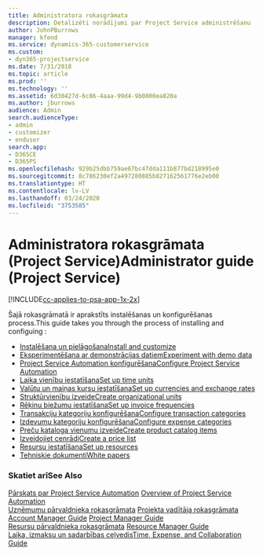 ```yaml
---
title: Administratora rokasgrāmata
description: Detalizēti norādījumi par Project Service administrēšanu
author: JohnPBurrows
manager: kfend
ms.service: dynamics-365-customerservice
ms.custom:
- dyn365-projectservice
ms.date: 7/31/2018
ms.topic: article
ms.prod: ''
ms.technology: ''
ms.assetid: 6d30427d-6c86-4aaa-99d4-9b0800ea820a
ms.author: jburrows
audience: Admin
search.audienceType:
- admin
- customizer
- enduser
search.app:
- D365CE
- D365PS
ms.openlocfilehash: 929b25dbb759ae67bc47dda111b877bd218995e0
ms.sourcegitcommit: 8c786230ef2a497280885b827162561776e2eb00
ms.translationtype: HT
ms.contentlocale: lv-LV
ms.lasthandoff: 03/24/2020
ms.locfileid: "3753585"
---
```

# <a name="administrator-guide-project-service"></a><span data-ttu-id="57c7b-103">Administratora rokasgrāmata (Project Service)</span><span class="sxs-lookup"><span data-stu-id="57c7b-103">Administrator guide (Project Service)</span></span>

[!INCLUDE[cc-applies-to-psa-app-1x-2x](../includes/cc-applies-to-psa-app-1x-2x.md)]

<span data-ttu-id="57c7b-104">Šajā rokasgrāmatā ir aprakstīts instalēšanas un konfigurēšanas process.</span><span class="sxs-lookup"><span data-stu-id="57c7b-104">This guide takes you through the process of installing and configuing :</span></span>  
  
- [<span data-ttu-id="57c7b-105">Instalēšana un pielāgošana</span><span class="sxs-lookup"><span data-stu-id="57c7b-105">Install and customize</span></span>](install-customize.md)
- [<span data-ttu-id="57c7b-106">Eksperimentēšana ar demonstrācijas datiem</span><span class="sxs-lookup"><span data-stu-id="57c7b-106">Experiment with demo data</span></span>](use-demo-data.md)
- [<span data-ttu-id="57c7b-107">Project Service Automation konfigurēšana</span><span class="sxs-lookup"><span data-stu-id="57c7b-107">Configure Project Service Automation</span></span>](configure.md)
- [<span data-ttu-id="57c7b-108">Laika vienību iestatīšana</span><span class="sxs-lookup"><span data-stu-id="57c7b-108">Set up time units</span></span>](set-up-time-units.md)
- [<span data-ttu-id="57c7b-109">Valūtu un maiņas kursu iestatīšana</span><span class="sxs-lookup"><span data-stu-id="57c7b-109">Set up currencies and exchange rates</span></span>](set-up-currencies-exchange-rates.md)
- [<span data-ttu-id="57c7b-110">Struktūrvienību izveide</span><span class="sxs-lookup"><span data-stu-id="57c7b-110">Create organizational units</span></span>](create-organizational-units.md)
- [<span data-ttu-id="57c7b-111">Rēķinu biežumu iestatīšana</span><span class="sxs-lookup"><span data-stu-id="57c7b-111">Set up invoice frequencies</span></span>](set-up-invoice-frequencies.md)
- [<span data-ttu-id="57c7b-112">Transakciju kategoriju konfigurēšana</span><span class="sxs-lookup"><span data-stu-id="57c7b-112">Configure transaction categories</span></span>](configure-transaction-categories.md)
- [<span data-ttu-id="57c7b-113">Izdevumu kategoriju konfigurēšana</span><span class="sxs-lookup"><span data-stu-id="57c7b-113">Configure expense categories</span></span>](configure-expense-categories.md)
- [<span data-ttu-id="57c7b-114">Preču kataloga vienumu izveide</span><span class="sxs-lookup"><span data-stu-id="57c7b-114">Create product catalog items</span></span>](create-product-catalog-items.md)
- [<span data-ttu-id="57c7b-115">Izveidojiet cenrādi</span><span class="sxs-lookup"><span data-stu-id="57c7b-115">Create a price list</span></span>](create-price-list.md)
- [<span data-ttu-id="57c7b-116">Resursu iestatīšana</span><span class="sxs-lookup"><span data-stu-id="57c7b-116">Set up resources</span></span>](set-up-resources.md)
- [<span data-ttu-id="57c7b-117">Tehniskie dokumenti</span><span class="sxs-lookup"><span data-stu-id="57c7b-117">White papers</span></span>](white-papers.md)
  
### <a name="see-also"></a><span data-ttu-id="57c7b-118">Skatiet arī</span><span class="sxs-lookup"><span data-stu-id="57c7b-118">See Also</span></span>  
 <span data-ttu-id="57c7b-119">[Pārskats par Project Service Automation](../project-service/overview.md)  </span><span class="sxs-lookup"><span data-stu-id="57c7b-119">[Overview of Project Service Automation](../project-service/overview.md)  </span></span>  
 <span data-ttu-id="57c7b-120">[Uzņēmumu pārvaldnieka rokasgrāmata](../project-service/account-manager-guide.md) [Projekta vadītāja rokasgrāmata](../project-service/project-manager-guide.md) </span><span class="sxs-lookup"><span data-stu-id="57c7b-120">[Account Manager Guide](../project-service/account-manager-guide.md) [Project Manager Guide](../project-service/project-manager-guide.md) </span></span>  
 <span data-ttu-id="57c7b-121">[Resursu pārvaldnieka rokasgrāmata](../project-service/resource-manager-guide.md) </span><span class="sxs-lookup"><span data-stu-id="57c7b-121">[Resource Manager Guide](../project-service/resource-manager-guide.md) </span></span>  
 [<span data-ttu-id="57c7b-122">Laika, izmaksu un sadarbības ceļvedis</span><span class="sxs-lookup"><span data-stu-id="57c7b-122">Time, Expense, and Collaboration Guide</span></span>](../project-service/time-expense-collaboration-guide.md)
